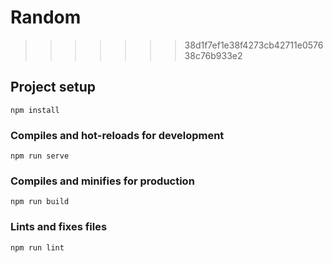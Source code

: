 
# Random
>>>>>>> 38d1f7ef1e38f4273cb42711e057638c76b933e2

## Project setup
```
npm install
```

### Compiles and hot-reloads for development
```
npm run serve
```

### Compiles and minifies for production
```
npm run build
```

### Lints and fixes files
```
npm run lint
```
